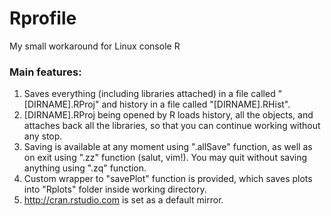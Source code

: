 # Rprofile
My small workaround for Linux console R

### Main features:
1. Saves everything (including libraries attached) in a file called "[DIRNAME].RProj" and history in a file called "[DIRNAME].RHist".
2. [DIRNAME].RProj being opened by R loads history, all the objects, and attaches back all the libraries, so that you can continue working without any stop.
3. Saving is available at any moment using ".allSave" function, as well as on exit using ".zz" function (salut, vim!). You may quit without saving anything using ".zq" function.
4. Custom wrapper to "savePlot" function is provided, which saves plots into "Rplots" folder inside working directory.
5. http://cran.rstudio.com is set as a default mirror.